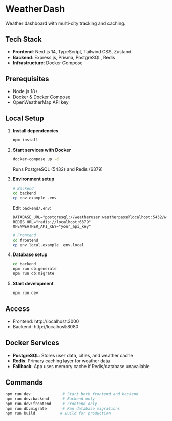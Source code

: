 # WeatherDash

Weather dashboard with multi-city tracking and caching.

## Tech Stack

- **Frontend**: Next.js 14, TypeScript, Tailwind CSS, Zustand
- **Backend**: Express.js, Prisma, PostgreSQL, Redis
- **Infrastructure**: Docker Compose

## Prerequisites

- Node.js 18+
- Docker & Docker Compose
- OpenWeatherMap API key

## Local Setup

1. **Install dependencies**
   ```bash
   npm install
   ```

2. **Start services with Docker**
   ```bash
   docker-compose up -d
   ```
   Runs PostgreSQL (5432) and Redis (6379)

3. **Environment setup**
   ```bash
   # Backend
   cd backend
   cp env.example .env
   ```
   
   Edit `backend/.env`:
   ```env
   DATABASE_URL="postgresql://weatheruser:weatherpass@localhost:5432/weatherdash"
   REDIS_URL="redis://localhost:6379"
   OPENWEATHER_API_KEY="your_api_key"
   ```

   ```bash
   # Frontend
   cd frontend
   cp env.local.example .env.local
   ```

4. **Database setup**
   ```bash
   cd backend
   npm run db:generate
   npm run db:migrate
   ```

5. **Start development**
   ```bash
   npm run dev
   ```

## Access

- Frontend: http://localhost:3000
- Backend: http://localhost:8080

## Docker Services

- **PostgreSQL**: Stores user data, cities, and weather cache
- **Redis**: Primary caching layer for weather data
- **Fallback**: App uses memory cache if Redis/database unavailable

## Commands

```bash
npm run dev              # Start both frontend and backend
npm run dev:backend      # Backend only
npm run dev:frontend     # Frontend only
npm run db:migrate       # Run database migrations
npm run build           # Build for production
```
